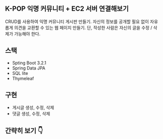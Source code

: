 ## K-POP 익명 커뮤니티 + EC2 서버 연결해보기 
CRUD를 사용하여 익명 커뮤니티 게시판 만들기.
자신의 정보를 공개할 필요 없이 자유롭게 의견을 교환할 수 있는 웹 페이지 만들기.
단, 작성한 사람은 자신의 글을 수정 / 삭제가 가능해야 한다.

## 스택
* Spting Boot 3.2.1
* Spring Data JPA
* SQL lite
* Thymeleaf

## 구현
* 게시글 생성, 수정, 삭제
* 댓글 생성, 수정, 삭제

## 간략히 보기 👇



